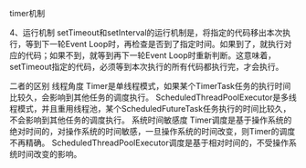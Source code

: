 timer机制



4、运行机制
setTimeout和setInterval的运行机制是，将指定的代码移出本次执行，等到下一轮Event Loop时，再检查是否到了指定时间。如果到了，就执行对应的代码；如果不到，就等到再下一轮Event Loop时重新判断。这意味着，setTimeout指定的代码，必须等到本次执行的所有代码都执行完，才会执行。


二者的区别
线程角度
Timer是单线程模式，如果某个TimerTask任务的执行时间比较久，会影响到其他任务的调度执行。
ScheduledThreadPoolExecutor是多线程模式，并且重用线程池，某个ScheduledFutureTask任务执行的时间比较久，不会影响到其他任务的调度执行。
系统时间敏感度
Timer调度是基于操作系统的绝对时间的，对操作系统的时间敏感，一旦操作系统的时间改变，则Timer的调度不再精确。
ScheduledThreadPoolExecutor调度是基于相对时间的，不受操作系统时间改变的影响。


